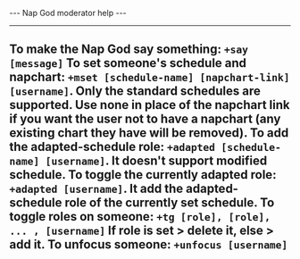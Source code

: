 --- Nap God moderator help ---

-----------------------------------------------
**To make the Nap God say something**: `+say [message]`
**To set someone's schedule and napchart**: `+mset [schedule-name] [napchart-link] [username]`. Only the standard schedules are supported. Use none in place of the napchart link if you want the user not to have a napchart (any existing chart they have will be removed).
**To add the adapted-schedule role**: `+adapted [schedule-name] [username]`. It doesn't support modified schedule.
**To toggle the currently adapted role**: `+adapted [username]`. It add the adapted-schedule role of the currently set schedule. 
**To toggle roles on someone**: `+tg [role], [role], ... , [username]` If role is set > delete it, else > add it. 
**To unfocus someone:** `+unfocus [username]`
-----------------------------------------------

